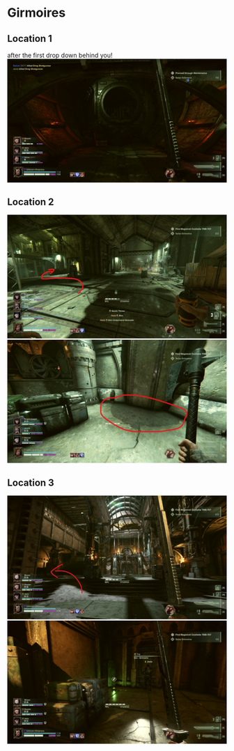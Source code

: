 # Girmoires
## Location 1
after the first drop down behind you!
![](images/20221121133423_1.jpg)

## Location 2

![](images/unnamed-file-512.jpg)
![](images/unnamed-file-513.jpg)

## Location 3
![](images/20221121134311_1_edit.jpg)
![](images/20221121134257_1.jpg)